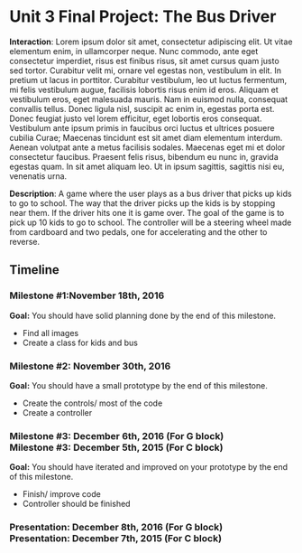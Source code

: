 <h1>Unit 3 Final Project: The Bus Driver </h1>
 
<strong>Interaction</strong>: Lorem ipsum dolor sit amet, consectetur adipiscing elit. Ut vitae elementum enim, in ullamcorper neque. Nunc commodo, ante eget consectetur imperdiet, risus est finibus risus, sit amet cursus quam justo sed tortor. Curabitur velit mi, ornare vel egestas non, vestibulum in elit. In pretium ut lacus in porttitor. Curabitur vestibulum, leo ut luctus fermentum, mi felis vestibulum augue, facilisis lobortis risus enim id eros. Aliquam et vestibulum eros, eget malesuada mauris. Nam in euismod nulla, consequat convallis tellus. Donec ligula nisl, suscipit ac enim in, egestas porta est. Donec feugiat justo vel lorem efficitur, eget lobortis eros consequat. Vestibulum ante ipsum primis in faucibus orci luctus et ultrices posuere cubilia Curae; Maecenas tincidunt est sit amet diam elementum interdum. Aenean volutpat ante a metus facilisis sodales. Maecenas eget mi et dolor consectetur faucibus. Praesent felis risus, bibendum eu nunc in, gravida egestas quam. In sit amet aliquam leo. Ut in ipsum sagittis, sagittis nisi eu, venenatis urna.
 
<strong>Description</strong>: A game where the user plays as a bus driver that picks up kids to go to school. The way that the driver picks up the
kids is by stopping near them. If the driver hits one it is game over. The goal of the game is to pick up 10 kids
to go to school. The controller will be a steering wheel made from cardboard and two pedals, one for accelerating
and the other to reverse.
 
<h2>Timeline</h2>
 
<div>
  <h3>Milestone #1:November 18th, 2016 </h3>
  <strong>Goal:</strong> You should have solid planning done by the end of this milestone.
  <ul>
    <li>Find all images</li>
    <li>Create a class for kids and bus </li>
  </ul>
</div>
 
<p>
  <h3>Milestone #2: November 30th, 2016 </h3>
  <strong>Goal:</strong> You should have a small prototype by the end of this milestone.
  <ul>
    <li>Create the controls/ most of the code</li>
    <li>Create a controller</li>
  </ul>
</p>
 
<div>
  <h3>Milestone #3: December 6th, 2016 (For G block)</br>
  Milestone #3: December 5th, 2015 (For C block) </h3>
  <strong>Goal:</strong> You should have iterated and improved on your prototype by the end of this milestone.
  <ul>
    <li>Finish/ improve code</li>
    <li>Controller should be finished</li>
  </ul>
</div>
 
<div>
  <h3><strong>Presentation:</strong> December 8th, 2016 (For G block)</br>
  <strong>Presentation:</strong> December 7th, 2015 (For C block) </h3>
</div>

